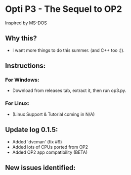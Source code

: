 # Opti P3 - The Sequel to OP2
Inspired by MS-DOS

## Why this?
* I want more things to do this summer. (and C++ too :)). 

## Instructions:
### For Windows:
* Download from releases tab, extract it, then run op3.py.

### For Linux:
* (Linux Support & Tutorial coming in N/A)

## Update log 0.1.5:
* Added 'dvcman' (fix #9)
* Added lots of CPUs ported from OP2
* Added OP2 app compatibility (BETA)
## New issues identified:



